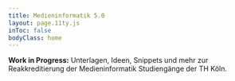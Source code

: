 ```yaml
---
title: Medieninformatik 5.0
layout: page.11ty.js
inToc: false
bodyClass: home
---
```


**Work in Progress:** Unterlagen, Ideen, Snippets und mehr zur Reakkreditierung der Medieninformatik Studiengänge der TH Köln. 

<snippet type="card-overview" id="content-cards" search="home"></snippet>

<snippet type="card-overview" id="content-cards" search="home-stakeholder" className="stakeholder"></snippet>

